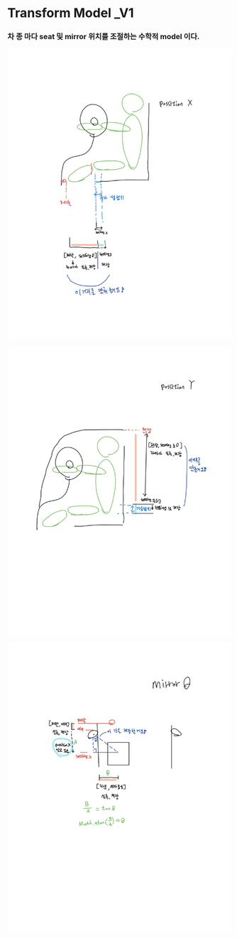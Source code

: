 # Transform Model _V1
### 차 종 마다 seat 및 mirror 위치를 조절하는 수학적 model 이다.

<p align="center"><img src="src/positionX.jpg"></p>
<p align="center"><img src="src/positionY.jpg"></p>
<p align="center"><img src="src/mirror.jpg"></p>
